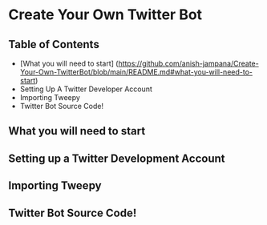 # Create Your Own Twitter Bot
## Table of Contents
* [What you will need to start] (https://github.com/anish-jampana/Create-Your-Own-TwitterBot/blob/main/README.md#what-you-will-need-to-start)
* Setting Up A Twitter Developer Account
* Importing Tweepy
* Twitter Bot Source Code!

## What you will need to start
## Setting up a Twitter Development Account
## Importing Tweepy
## Twitter Bot Source Code!
